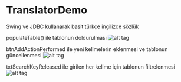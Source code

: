 # TranslatorDemo
Swing ve JDBC kullanarak basit türkçe ingilizce sözlük


populateTable() ile tablonun doldurulması
![alt tag](..\images\first.png\populateTable.PNG) 

btnAddActionPerformed ile yeni kelimelerin eklenmesi ve tablonun güncellenmesi
![alt tag](..\images\first.png\btnAddActionPerformed.PNG) 

txtSearchKeyReleased ile girilen her kelime için tablonun filtrelenmesi
![alt tag](..\images\first.png\txtSearchKeyReleased.PNG)  
